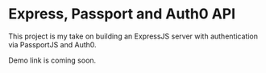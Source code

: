 # Express, Passport and Auth0 API

This project is my take on building an ExpressJS server with authentication via PassportJS and Auth0.

Demo link is coming soon.
